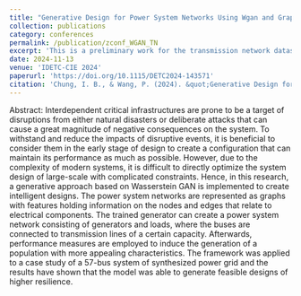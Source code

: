 ```yaml
---
title: "Generative Design for Power System Networks Using Wgan and Graph Performance Measures for Guided Generation"
collection: publications
category: conferences
permalink: /publication/zconf_WGAN_TN
excerpt: 'This is a preliminary work for the transmission network dataset paper published in 2025'
date: 2024-11-13
venue: 'IDETC-CIE 2024'
paperurl: 'https://doi.org/10.1115/DETC2024-143571'
citation: 'Chung, I. B., & Wang, P. (2024). &quot;Generative Design for Power System Networks Using Wgan and Graph Performance Measures for Guided Generation.&quot; <i>In International Design Engineering Technical Conferences and Computers and Information in Engineering Conference. American Society of Mechanical Engineers.</i>. Vol. 88360, p. V03AT03A040.'
---
```


Abstract: Interdependent critical infrastructures are prone to be a target of disruptions from either natural disasters or deliberate attacks that can cause a great magnitude of negative consequences on the system. To withstand and reduce the impacts of disruptive events, it is beneficial to consider them in the early stage of design to create a configuration that can maintain its performance as much as possible. However, due to the complexity of modern systems, it is difficult to directly optimize the system design of large-scale with complicated constraints. Hence, in this research, a generative approach based on Wasserstein GAN is implemented to create intelligent designs. The power system networks are represented as graphs with features holding information on the nodes and edges that relate to electrical components. The trained generator can create a power system network consisting of generators and loads, where the buses are connected to transmission lines of a certain capacity. Afterwards, performance measures are employed to induce the generation of a population with more appealing characteristics. The framework was applied to a case study of a 57-bus system of synthesized power grid and the results have shown that the model was able to generate feasible designs of higher resilience.
